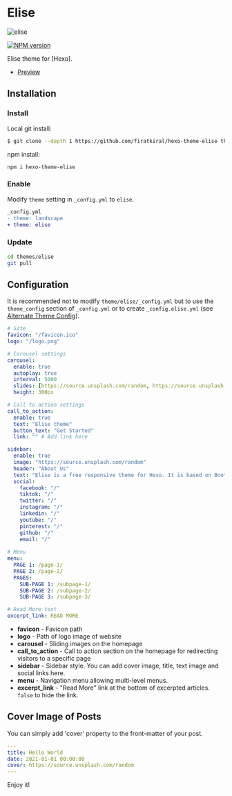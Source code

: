 # Elise

![elise](https://firatkiral.github.io/hexo-theme-elise/images/elise.png)

[![NPM version](https://badge.fury.io/js/hexo-theme-landscape.svg)](https://www.npmjs.com/package/hexo-theme-elise)

Elise theme for [Hexo].

- [Preview](https://firatkiral.github.io/hexo-theme-elise/)

## Installation

### Install

Local git install:

``` bash
$ git clone --depth 1 https://github.com/firatkiral/hexo-theme-elise themes/elise
```

npm install:

```
npm i hexo-theme-elise
```

### Enable

Modify `theme` setting in `_config.yml` to `elise`.

``` diff
_config.yml
- theme: landscape
+ theme: elise
```

### Update

``` bash
cd themes/elise
git pull
```

## Configuration

It is recommended not to modify `theme/elise/_config.yml` but to use the `theme_config` section of `_config.yml` or to create `_config.elise.yml` (see [Alternate Theme Config](https://hexo.io/docs/configuration#Alternate-Theme-Config)).

``` yml
# Site
favicon: "/favicon.ico"
logo: "/logo.png"

# Carousel settings
carousel:
  enable: true
  autoplay: true
  interval: 5000
  slides: [https://source.unsplash.com/random, https://source.unsplash.com/random, https://source.unsplash.com/random, https://source.unsplash.com/random]
  height: 300px

# Call to action settings
call_to_action:
  enable: true
  text: "Elise theme"
  button_text: "Get Started"
  link: "" # Add link here

sidebar:
  enable: true
  image: "https://source.unsplash.com/random"
  header: "About Us"
  text: "Elise is a free responsive theme for Hexo. It is based on Bootstrap 5 and it is built to be easy to use and beautiful to look at."
  social:
    facebook: "/"
    tiktok: "/"
    twitter: "/"
    instagram: "/"
    linkedin: "/"
    youtube: "/"
    pinterest: "/"
    github: "/"
    email: "/"
  
# Menu
menu:
  PAGE 1: /page-1/
  PAGE 2: /page-2/
  PAGES: 
    SUB-PAGE 1: /subpage-1/
    SUB-PAGE 2: /subpage-2/
    SUB-PAGE 3: /subpage-3/

# Read More text
excerpt_link: READ MORE
```

- **favicon** - Favicon path
- **logo** - Path of logo image of website
- **carousel** - Sliding images on the homepage
- **call_to_action** - Call to action section on the homepage for redirecting visitors to a specific page
- **sidebar** - Sidebar style. You can add cover image, title, text image and social links here.
- **menu** - Navigation menu allowing multi-level menus.
- **excerpt_link** - "Read More" link at the bottom of excerpted articles. `false` to hide the link.

## Cover Image of Posts

You can simply add 'cover' property to the front-matter of your post.

``` yml
---
title: Hello World
date: 2021-01-01 00:00:00
cover: https://source.unsplash.com/random
---
```

Enjoy it!